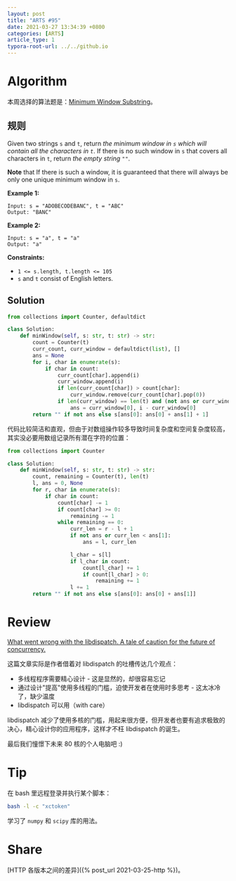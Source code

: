 ```yaml
---
layout: post
title: "ARTS #95"
date: 2021-03-27 13:34:39 +0800
categories: [ARTS]
article_type: 1
typora-root-url: ../../github.io
---
```



# Algorithm

本周选择的算法题是：[Minimum Window Substring](https://leetcode.com/problems/minimum-window-substring/)。


## 规则

Given two strings `s` and `t`, return *the minimum window in `s` which will contain all the characters in `t`*. If there is no such window in `s` that covers all characters in `t`, return *the empty string `""`*.

**Note** that If there is such a window, it is guaranteed that there will always be only one unique minimum window in `s`.

 

**Example 1:**

```
Input: s = "ADOBECODEBANC", t = "ABC"
Output: "BANC"
```

**Example 2:**

```
Input: s = "a", t = "a"
Output: "a"
```

 

**Constraints:**

- `1 <= s.length, t.length <= 105`
- `s` and `t` consist of English letters.

## Solution

```python
from collections import Counter, defaultdict

class Solution:
    def minWindow(self, s: str, t: str) -> str:
        count = Counter(t)
        curr_count, curr_window = defaultdict(list), []
        ans = None
        for i, char in enumerate(s):
            if char in count:
                curr_count[char].append(i)
                curr_window.append(i)
                if len(curr_count[char]) > count[char]:
                    curr_window.remove(curr_count[char].pop(0))
                if len(curr_window) == len(t) and (not ans or curr_window[-1] - curr_window[0] < ans[1]):
                    ans = curr_window[0], i - curr_window[0]
        return "" if not ans else s[ans[0]: ans[0] + ans[1] + 1]
```

代码比较简洁和直观，但由于对数组操作较多导致时间复杂度和空间复杂度较高，其实没必要用数组记录所有潜在字符的位置：

```python
from collections import Counter

class Solution:
    def minWindow(self, s: str, t: str) -> str:
        count, remaining = Counter(t), len(t)
        l, ans = 0, None
        for r, char in enumerate(s):
            if char in count:
                count[char] -= 1
                if count[char] >= 0:
                    remaining -= 1
                while remaining == 0:
                    curr_len = r - l + 1
                    if not ans or curr_len < ans[1]:
                        ans = l, curr_len

                    l_char = s[l]
                    if l_char in count:
                        count[l_char] += 1
                        if count[l_char] > 0:
                            remaining += 1
                    l += 1
        return "" if not ans else s[ans[0]: ans[0] + ans[1]]
```

# Review

[What went wrong with the libdispatch. A tale of caution for the future of concurrency.](https://tclementdev.com/posts/what_went_wrong_with_the_libdispatch.html)

这篇文章实际是作者借着对 libdispatch 的吐槽传达几个观点：

- 多线程程序需要精心设计 - 这是显然的，却很容易忘记
- 通过设计"提高"使用多线程的门槛，迫使开发者在使用时多思考 - 这太冰冷了，缺少温度
- libdispatch 可以用（with care）

libdispatch 减少了使用多核的门槛，用起来很方便，但开发者也要有追求极致的决心，精心设计你的应用程序，这样才不枉 libdispatch 的诞生。

最后我们憧憬下未来 80 核的个人电脑吧 :)

# Tip

在 bash 里远程登录并执行某个脚本：

```bash
bash -l -c "xctoken"
```

学习了 `numpy` 和 `scipy` 库的用法。

# Share

[HTTP 各版本之间的差异]({% post_url 2021-03-25-http %})。